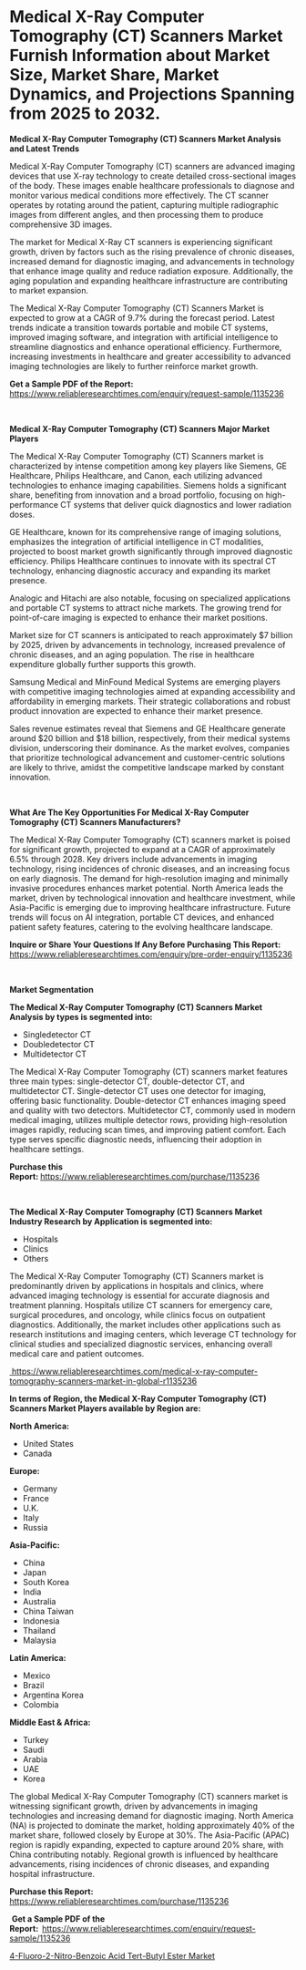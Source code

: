 <p><h1>Medical X-Ray Computer Tomography (CT) Scanners Market Furnish Information about Market Size, Market Share, Market Dynamics, and Projections Spanning from 2025 to 2032.</h1></p><p><strong>Medical X-Ray Computer Tomography (CT) Scanners Market Analysis and Latest Trends</strong></p>
<p><p>Medical X-Ray Computer Tomography (CT) scanners are advanced imaging devices that use X-ray technology to create detailed cross-sectional images of the body. These images enable healthcare professionals to diagnose and monitor various medical conditions more effectively. The CT scanner operates by rotating around the patient, capturing multiple radiographic images from different angles, and then processing them to produce comprehensive 3D images.</p><p>The market for Medical X-Ray CT scanners is experiencing significant growth, driven by factors such as the rising prevalence of chronic diseases, increased demand for diagnostic imaging, and advancements in technology that enhance image quality and reduce radiation exposure. Additionally, the aging population and expanding healthcare infrastructure are contributing to market expansion. </p><p>The Medical X-Ray Computer Tomography (CT) Scanners Market is expected to grow at a CAGR of 9.7% during the forecast period. Latest trends indicate a transition towards portable and mobile CT systems, improved imaging software, and integration with artificial intelligence to streamline diagnostics and enhance operational efficiency. Furthermore, increasing investments in healthcare and greater accessibility to advanced imaging technologies are likely to further reinforce market growth.</p></p>
<p><strong>Get a Sample PDF of the Report:&nbsp;</strong> <a href="https://www.reliableresearchtimes.com/enquiry/request-sample/1135236?utm_campaign=3209&utm_medium=2&utm_source=Github&utm_content=ia&utm_term=25032025&utm_id=medical-x-ray-computer-tomography-ct-scanners">https://www.reliableresearchtimes.com/enquiry/request-sample/1135236</a></p>
<p>&nbsp;</p>
<p><strong>Medical X-Ray Computer Tomography (CT) Scanners Major Market Players</strong></p>
<p><p>The Medical X-Ray Computer Tomography (CT) Scanners market is characterized by intense competition among key players like Siemens, GE Healthcare, Philips Healthcare, and Canon, each utilizing advanced technologies to enhance imaging capabilities. Siemens holds a significant share, benefiting from innovation and a broad portfolio, focusing on high-performance CT systems that deliver quick diagnostics and lower radiation doses.</p><p>GE Healthcare, known for its comprehensive range of imaging solutions, emphasizes the integration of artificial intelligence in CT modalities, projected to boost market growth significantly through improved diagnostic efficiency. Philips Healthcare continues to innovate with its spectral CT technology, enhancing diagnostic accuracy and expanding its market presence.</p><p>Analogic and Hitachi are also notable, focusing on specialized applications and portable CT systems to attract niche markets. The growing trend for point-of-care imaging is expected to enhance their market positions.</p><p>Market size for CT scanners is anticipated to reach approximately $7 billion by 2025, driven by advancements in technology, increased prevalence of chronic diseases, and an aging population. The rise in healthcare expenditure globally further supports this growth.</p><p>Samsung Medical and MinFound Medical Systems are emerging players with competitive imaging technologies aimed at expanding accessibility and affordability in emerging markets. Their strategic collaborations and robust product innovation are expected to enhance their market presence.</p><p>Sales revenue estimates reveal that Siemens and GE Healthcare generate around $20 billion and $18 billion, respectively, from their medical systems division, underscoring their dominance. As the market evolves, companies that prioritize technological advancement and customer-centric solutions are likely to thrive, amidst the competitive landscape marked by constant innovation.</p></p>
<p>&nbsp;</p>
<p><strong>What Are The Key Opportunities For Medical X-Ray Computer Tomography (CT) Scanners Manufacturers?</strong></p>
<p><p>The Medical X-Ray Computer Tomography (CT) scanners market is poised for significant growth, projected to expand at a CAGR of approximately 6.5% through 2028. Key drivers include advancements in imaging technology, rising incidences of chronic diseases, and an increasing focus on early diagnosis. The demand for high-resolution imaging and minimally invasive procedures enhances market potential. North America leads the market, driven by technological innovation and healthcare investment, while Asia-Pacific is emerging due to improving healthcare infrastructure. Future trends will focus on AI integration, portable CT devices, and enhanced patient safety features, catering to the evolving healthcare landscape.</p></p>
<p><strong>Inquire or Share Your Questions If Any Before Purchasing This Report:</strong> <a href="https://www.reliableresearchtimes.com/enquiry/pre-order-enquiry/1135236?utm_campaign=3209&utm_medium=2&utm_source=Github&utm_content=ia&utm_term=25032025&utm_id=medical-x-ray-computer-tomography-ct-scanners">https://www.reliableresearchtimes.com/enquiry/pre-order-enquiry/1135236</a></p>
<p>&nbsp;</p>
<p><strong>Market Segmentation</strong></p>
<p><strong>The Medical X-Ray Computer Tomography (CT) Scanners Market Analysis by types is segmented into:</strong></p>
<p><ul><li>Singledetector CT</li><li>Doubledetector CT</li><li>Multidetector CT</li></ul></p>
<p><p>The Medical X-Ray Computer Tomography (CT) scanners market features three main types: single-detector CT, double-detector CT, and multidetector CT. Single-detector CT uses one detector for imaging, offering basic functionality. Double-detector CT enhances imaging speed and quality with two detectors. Multidetector CT, commonly used in modern medical imaging, utilizes multiple detector rows, providing high-resolution images rapidly, reducing scan times, and improving patient comfort. Each type serves specific diagnostic needs, influencing their adoption in healthcare settings.</p></p>
<p><strong>Purchase this Report:&nbsp;</strong><a href="https://www.reliableresearchtimes.com/purchase/1135236?utm_campaign=3209&utm_medium=2&utm_source=Github&utm_content=ia&utm_term=25032025&utm_id=medical-x-ray-computer-tomography-ct-scanners">https://www.reliableresearchtimes.com/purchase/1135236</a></p>
<p>&nbsp;</p>
<p><strong>The Medical X-Ray Computer Tomography (CT) Scanners Market Industry Research by Application is segmented into:</strong></p>
<p><ul><li>Hospitals</li><li>Clinics</li><li>Others</li></ul></p>
<p><p>The Medical X-Ray Computer Tomography (CT) Scanners market is predominantly driven by applications in hospitals and clinics, where advanced imaging technology is essential for accurate diagnosis and treatment planning. Hospitals utilize CT scanners for emergency care, surgical procedures, and oncology, while clinics focus on outpatient diagnostics. Additionally, the market includes other applications such as research institutions and imaging centers, which leverage CT technology for clinical studies and specialized diagnostic services, enhancing overall medical care and patient outcomes.</p></p>
<p><a href="https://www.reliableresearchtimes.com/medical-x-ray-computer-tomography-scanners-market-in-global-r1135236?utm_campaign=3209&utm_medium=2&utm_source=Github&utm_content=ia&utm_term=25032025&utm_id=medical-x-ray-computer-tomography-ct-scanners">&nbsp;https://www.reliableresearchtimes.com/medical-x-ray-computer-tomography-scanners-market-in-global-r1135236</a></p>
<p><strong>In terms of Region, the Medical X-Ray Computer Tomography (CT) Scanners Market Players available by Region are:</strong></p>
<p>
    <p> <strong> North America: </strong>
        <ul>
            <li>United States</li>
            <li>Canada</li>
        </ul>
        </p> 
    <p> <strong> Europe: </strong>
        <ul>
            <li>Germany</li>
            <li>France</li>
            <li>U.K.</li>
            <li>Italy</li>
            <li>Russia</li>
        </ul>
        </p> 
    <p> <strong> Asia-Pacific: </strong>
        <ul>
            <li>China</li>
            <li>Japan</li>
            <li>South Korea</li>
            <li>India</li>
            <li>Australia</li>
            <li>China Taiwan</li>
            <li>Indonesia</li>
            <li>Thailand</li>
            <li>Malaysia</li>
        </ul>
        </p> 
    <p> <strong> Latin America: </strong>
        <ul>
            <li>Mexico</li>
            <li>Brazil</li>
            <li>Argentina Korea</li>
            <li>Colombia</li>
        </ul>
        </p> 
    <p> <strong> Middle East & Africa: </strong>
        <ul>
            <li>Turkey</li>
            <li>Saudi</li>
            <li>Arabia</li>
            <li>UAE</li>
            <li>Korea</li>
        </ul>
    </p>
    </p>
<p><p>The global Medical X-Ray Computer Tomography (CT) scanners market is witnessing significant growth, driven by advancements in imaging technologies and increasing demand for diagnostic imaging. North America (NA) is projected to dominate the market, holding approximately 40% of the market share, followed closely by Europe at 30%. The Asia-Pacific (APAC) region is rapidly expanding, expected to capture around 20% share, with China contributing notably. Regional growth is influenced by healthcare advancements, rising incidences of chronic diseases, and expanding hospital infrastructure.</p></p>
<p><strong>Purchase this Report: </strong><a href="https://www.reliableresearchtimes.com/purchase/1135236?utm_campaign=3209&utm_medium=2&utm_source=Github&utm_content=ia&utm_term=25032025&utm_id=medical-x-ray-computer-tomography-ct-scanners">https://www.reliableresearchtimes.com/purchase/1135236</a></p>
<p>&nbsp;<strong>Get a Sample PDF of the Report:&nbsp;&nbsp;</strong><a href="https://www.reliableresearchtimes.com/enquiry/request-sample/1135236?utm_campaign=3209&utm_medium=2&utm_source=Github&utm_content=ia&utm_term=25032025&utm_id=medical-x-ray-computer-tomography-ct-scanners">https://www.reliableresearchtimes.com/enquiry/request-sample/1135236</a></p>
<p><strong></strong></p>
<p><p><a href="https://github.com/lisaeichler20775/Market-Research-Report-List-1/blob/main/4-fluoro-2-nitro-benzoic-acid-tert-butyl-ester-market.md?utm_campaign=3209&utm_medium=2&utm_source=Github&utm_content=ia&utm_term=25032025&utm_id=medical-x-ray-computer-tomography-ct-scanners">4-Fluoro-2-Nitro-Benzoic Acid Tert-Butyl Ester Market</a></p></p>